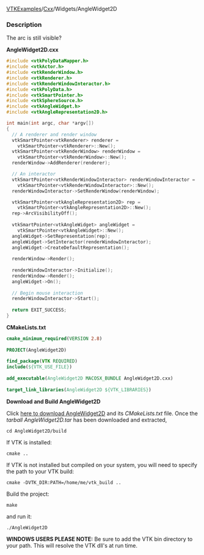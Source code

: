 [VTKExamples](Home)/[Cxx](Cxx)/Widgets/AngleWidget2D

### Description
The arc is still visible?

**AngleWidget2D.cxx**
```c++
#include <vtkPolyDataMapper.h>
#include <vtkActor.h>
#include <vtkRenderWindow.h>
#include <vtkRenderer.h>
#include <vtkRenderWindowInteractor.h>
#include <vtkPolyData.h>
#include <vtkSmartPointer.h>
#include <vtkSphereSource.h>
#include <vtkAngleWidget.h>
#include <vtkAngleRepresentation2D.h>

int main(int argc, char *argv[])
{
  // A renderer and render window
  vtkSmartPointer<vtkRenderer> renderer = 
    vtkSmartPointer<vtkRenderer>::New();
  vtkSmartPointer<vtkRenderWindow> renderWindow = 
    vtkSmartPointer<vtkRenderWindow>::New();
  renderWindow->AddRenderer(renderer);

  // An interactor
  vtkSmartPointer<vtkRenderWindowInteractor> renderWindowInteractor = 
    vtkSmartPointer<vtkRenderWindowInteractor>::New();
  renderWindowInteractor->SetRenderWindow(renderWindow);

  vtkSmartPointer<vtkAngleRepresentation2D> rep = 
    vtkSmartPointer<vtkAngleRepresentation2D>::New();
  rep->ArcVisibilityOff();
  
  vtkSmartPointer<vtkAngleWidget> angleWidget = 
    vtkSmartPointer<vtkAngleWidget>::New();
  angleWidget->SetRepresentation(rep);
  angleWidget->SetInteractor(renderWindowInteractor);
  angleWidget->CreateDefaultRepresentation();
  
  renderWindow->Render();
  
  renderWindowInteractor->Initialize();
  renderWindow->Render();
  angleWidget->On();
  
  // Begin mouse interaction
  renderWindowInteractor->Start();
  
  return EXIT_SUCCESS;
}
```
**CMakeLists.txt**
```cmake
cmake_minimum_required(VERSION 2.8)
 
PROJECT(AngleWidget2D)
 
find_package(VTK REQUIRED)
include(${VTK_USE_FILE})
 
add_executable(AngleWidget2D MACOSX_BUNDLE AngleWidget2D.cxx)
 
target_link_libraries(AngleWidget2D ${VTK_LIBRARIES})
```

**Download and Build AngleWidget2D**

Click [here to download AngleWidget2D](https://github.com/lorensen/VTKWikiExamplesTarballs/raw/master/AngleWidget2D.tar) and its *CMakeLists.txt* file.
Once the *tarball AngleWidget2D.tar* has been downloaded and extracted,
```
cd AngleWidget2D/build 
```
If VTK is installed:
```
cmake ..
```
If VTK is not installed but compiled on your system, you will need to specify the path to your VTK build:
```
cmake -DVTK_DIR:PATH=/home/me/vtk_build ..
```
Build the project:
```
make
```
and run it:
```
./AngleWidget2D
```
**WINDOWS USERS PLEASE NOTE:** Be sure to add the VTK bin directory to your path. This will resolve the VTK dll's at run time.

